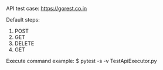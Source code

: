 API test case: 
https://gorest.co.in

Default steps:
1. POST
2. GET
3. DELETE
4. GET

Execute command example:
$ pytest -s -v TestApiExecutor.py
